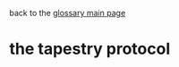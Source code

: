 back to the [glossary main page](https://github.com/wds4/tapestry-protocol/blob/main/glossary/README.md)

the tapestry protocol
=====
